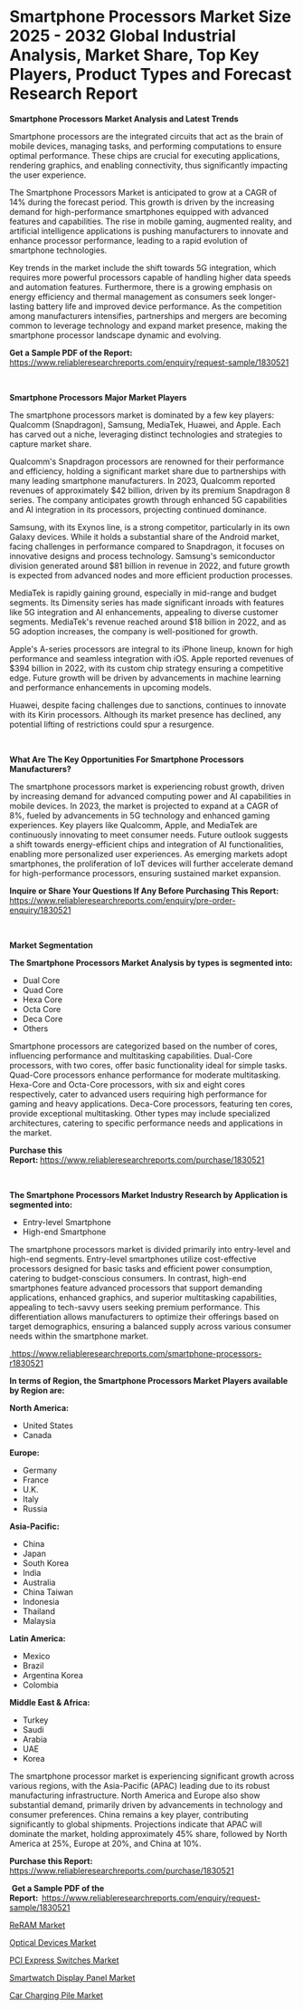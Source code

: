 <p><h1>Smartphone Processors Market Size 2025 - 2032 Global Industrial Analysis, Market Share, Top Key Players, Product Types and Forecast Research Report</h1></p><p><strong>Smartphone Processors Market Analysis and Latest Trends</strong></p>
<p><p>Smartphone processors are the integrated circuits that act as the brain of mobile devices, managing tasks, and performing computations to ensure optimal performance. These chips are crucial for executing applications, rendering graphics, and enabling connectivity, thus significantly impacting the user experience. </p><p>The Smartphone Processors Market is anticipated to grow at a CAGR of 14% during the forecast period. This growth is driven by the increasing demand for high-performance smartphones equipped with advanced features and capabilities. The rise in mobile gaming, augmented reality, and artificial intelligence applications is pushing manufacturers to innovate and enhance processor performance, leading to a rapid evolution of smartphone technologies.</p><p>Key trends in the market include the shift towards 5G integration, which requires more powerful processors capable of handling higher data speeds and automation features. Furthermore, there is a growing emphasis on energy efficiency and thermal management as consumers seek longer-lasting battery life and improved device performance. As the competition among manufacturers intensifies, partnerships and mergers are becoming common to leverage technology and expand market presence, making the smartphone processor landscape dynamic and evolving.</p></p>
<p><strong>Get a Sample PDF of the Report:&nbsp;</strong> <a href="https://www.reliableresearchreports.com/enquiry/request-sample/1830521?utm_campaign=83&utm_medium=2&utm_source=Github&utm_content=ia&utm_term=10022025&utm_id=smartphone-processors">https://www.reliableresearchreports.com/enquiry/request-sample/1830521</a></p>
<p>&nbsp;</p>
<p><strong>Smartphone Processors Major Market Players</strong></p>
<p><p>The smartphone processors market is dominated by a few key players: Qualcomm (Snapdragon), Samsung, MediaTek, Huawei, and Apple. Each has carved out a niche, leveraging distinct technologies and strategies to capture market share.</p><p>Qualcomm's Snapdragon processors are renowned for their performance and efficiency, holding a significant market share due to partnerships with many leading smartphone manufacturers. In 2023, Qualcomm reported revenues of approximately $42 billion, driven by its premium Snapdragon 8 series. The company anticipates growth through enhanced 5G capabilities and AI integration in its processors, projecting continued dominance.</p><p>Samsung, with its Exynos line, is a strong competitor, particularly in its own Galaxy devices. While it holds a substantial share of the Android market, facing challenges in performance compared to Snapdragon, it focuses on innovative designs and process technology. Samsung's semiconductor division generated around $81 billion in revenue in 2022, and future growth is expected from advanced nodes and more efficient production processes.</p><p>MediaTek is rapidly gaining ground, especially in mid-range and budget segments. Its Dimensity series has made significant inroads with features like 5G integration and AI enhancements, appealing to diverse customer segments. MediaTek's revenue reached around $18 billion in 2022, and as 5G adoption increases, the company is well-positioned for growth.</p><p>Apple's A-series processors are integral to its iPhone lineup, known for high performance and seamless integration with iOS. Apple reported revenues of $394 billion in 2022, with its custom chip strategy ensuring a competitive edge. Future growth will be driven by advancements in machine learning and performance enhancements in upcoming models.</p><p>Huawei, despite facing challenges due to sanctions, continues to innovate with its Kirin processors. Although its market presence has declined, any potential lifting of restrictions could spur a resurgence.</p></p>
<p>&nbsp;</p>
<p><strong>What Are The Key Opportunities For Smartphone Processors Manufacturers?</strong></p>
<p><p>The smartphone processors market is experiencing robust growth, driven by increasing demand for advanced computing power and AI capabilities in mobile devices. In 2023, the market is projected to expand at a CAGR of 8%, fueled by advancements in 5G technology and enhanced gaming experiences. Key players like Qualcomm, Apple, and MediaTek are continuously innovating to meet consumer needs. Future outlook suggests a shift towards energy-efficient chips and integration of AI functionalities, enabling more personalized user experiences. As emerging markets adopt smartphones, the proliferation of IoT devices will further accelerate demand for high-performance processors, ensuring sustained market expansion.</p></p>
<p><strong>Inquire or Share Your Questions If Any Before Purchasing This Report:</strong> <a href="https://www.reliableresearchreports.com/enquiry/pre-order-enquiry/1830521?utm_campaign=83&utm_medium=2&utm_source=Github&utm_content=ia&utm_term=10022025&utm_id=smartphone-processors">https://www.reliableresearchreports.com/enquiry/pre-order-enquiry/1830521</a></p>
<p>&nbsp;</p>
<p><strong>Market Segmentation</strong></p>
<p><strong>The Smartphone Processors Market Analysis by types is segmented into:</strong></p>
<p><ul><li>Dual Core</li><li>Quad Core</li><li>Hexa Core</li><li>Octa Core</li><li>Deca Core</li><li>Others</li></ul></p>
<p><p>Smartphone processors are categorized based on the number of cores, influencing performance and multitasking capabilities. Dual-Core processors, with two cores, offer basic functionality ideal for simple tasks. Quad-Core processors enhance performance for moderate multitasking. Hexa-Core and Octa-Core processors, with six and eight cores respectively, cater to advanced users requiring high performance for gaming and heavy applications. Deca-Core processors, featuring ten cores, provide exceptional multitasking. Other types may include specialized architectures, catering to specific performance needs and applications in the market.</p></p>
<p><strong>Purchase this Report:&nbsp;</strong><a href="https://www.reliableresearchreports.com/purchase/1830521?utm_campaign=83&utm_medium=2&utm_source=Github&utm_content=ia&utm_term=10022025&utm_id=smartphone-processors">https://www.reliableresearchreports.com/purchase/1830521</a></p>
<p>&nbsp;</p>
<p><strong>The Smartphone Processors Market Industry Research by Application is segmented into:</strong></p>
<p><ul><li>Entry-level Smartphone</li><li>High-end Smartphone</li></ul></p>
<p><p>The smartphone processors market is divided primarily into entry-level and high-end segments. Entry-level smartphones utilize cost-effective processors designed for basic tasks and efficient power consumption, catering to budget-conscious consumers. In contrast, high-end smartphones feature advanced processors that support demanding applications, enhanced graphics, and superior multitasking capabilities, appealing to tech-savvy users seeking premium performance. This differentiation allows manufacturers to optimize their offerings based on target demographics, ensuring a balanced supply across various consumer needs within the smartphone market.</p></p>
<p><a href="https://www.reliableresearchreports.com/smartphone-processors-r1830521?utm_campaign=83&utm_medium=2&utm_source=Github&utm_content=ia&utm_term=10022025&utm_id=smartphone-processors">&nbsp;https://www.reliableresearchreports.com/smartphone-processors-r1830521</a></p>
<p><strong>In terms of Region, the Smartphone Processors Market Players available by Region are:</strong></p>
<p>
    <p> <strong> North America: </strong>
        <ul>
            <li>United States</li>
            <li>Canada</li>
        </ul>
        </p> 
    <p> <strong> Europe: </strong>
        <ul>
            <li>Germany</li>
            <li>France</li>
            <li>U.K.</li>
            <li>Italy</li>
            <li>Russia</li>
        </ul>
        </p> 
    <p> <strong> Asia-Pacific: </strong>
        <ul>
            <li>China</li>
            <li>Japan</li>
            <li>South Korea</li>
            <li>India</li>
            <li>Australia</li>
            <li>China Taiwan</li>
            <li>Indonesia</li>
            <li>Thailand</li>
            <li>Malaysia</li>
        </ul>
        </p> 
    <p> <strong> Latin America: </strong>
        <ul>
            <li>Mexico</li>
            <li>Brazil</li>
            <li>Argentina Korea</li>
            <li>Colombia</li>
        </ul>
        </p> 
    <p> <strong> Middle East & Africa: </strong>
        <ul>
            <li>Turkey</li>
            <li>Saudi</li>
            <li>Arabia</li>
            <li>UAE</li>
            <li>Korea</li>
        </ul>
    </p>
    </p>
<p><p>The smartphone processor market is experiencing significant growth across various regions, with the Asia-Pacific (APAC) leading due to its robust manufacturing infrastructure. North America and Europe also show substantial demand, primarily driven by advancements in technology and consumer preferences. China remains a key player, contributing significantly to global shipments. Projections indicate that APAC will dominate the market, holding approximately 45% share, followed by North America at 25%, Europe at 20%, and China at 10%.</p></p>
<p><strong>Purchase this Report: </strong><a href="https://www.reliableresearchreports.com/purchase/1830521?utm_campaign=83&utm_medium=2&utm_source=Github&utm_content=ia&utm_term=10022025&utm_id=smartphone-processors">https://www.reliableresearchreports.com/purchase/1830521</a></p>
<p>&nbsp;<strong>Get a Sample PDF of the Report:&nbsp;&nbsp;</strong><a href="https://www.reliableresearchreports.com/enquiry/request-sample/1830521?utm_campaign=83&utm_medium=2&utm_source=Github&utm_content=ia&utm_term=10022025&utm_id=smartphone-processors">https://www.reliableresearchreports.com/enquiry/request-sample/1830521</a></p>
<p><strong></strong></p>
<p><p><a href="https://github.com/fatumobinnu/Market-Research-Report-List-1/blob/main/reram-market.md?utm_campaign=83&utm_medium=2&utm_source=Github&utm_content=ia&utm_term=10022025&utm_id=smartphone-processors">ReRAM Market</a></p><p><a href="https://github.com/gyenesephacy/Market-Research-Report-List-1/blob/main/optical-devices-market.md?utm_campaign=83&utm_medium=2&utm_source=Github&utm_content=ia&utm_term=10022025&utm_id=smartphone-processors">Optical Devices Market</a></p><p><a href="https://github.com/kaddahblejc/Market-Research-Report-List-1/blob/main/pci-express-switches-market.md?utm_campaign=83&utm_medium=2&utm_source=Github&utm_content=ia&utm_term=10022025&utm_id=smartphone-processors">PCI Express Switches Market</a></p><p><a href="https://github.com/pidlisseas/Market-Research-Report-List-1/blob/main/smartwatch-display-panel-market.md?utm_campaign=83&utm_medium=2&utm_source=Github&utm_content=ia&utm_term=10022025&utm_id=smartphone-processors">Smartwatch Display Panel Market</a></p><p><a href="https://github.com/chkrselia/Market-Research-Report-List-1/blob/main/car-charging-pile-market.md?utm_campaign=83&utm_medium=2&utm_source=Github&utm_content=ia&utm_term=10022025&utm_id=smartphone-processors">Car Charging Pile Market</a></p></p>